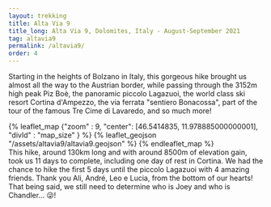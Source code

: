 ```yaml
---
layout: trekking
title: Alta Via 9
title_long: Alta Via 9, Dolomites, Italy - August-September 2021
tag: altavia9
permalink: /altavia9/
order: 4
---
```


Starting in the heights of Bolzano in Italy, this gorgeous hike brought us almost all the way to the Austrian border, while passing through the 3152m high peak Piz Boè, the panoramic piccolo Lagazuoi, the world class ski resort Cortina d'Ampezzo, the via ferrata "sentiero Bonacossa", part of the tour of the famous Tre Cime di Lavaredo, and so much more!

{% leaflet_map {"zoom" : 9,
"center": [46.5414835, 11.978885000000001],
"divId" : "map_size" } %}
{% leaflet_geojson "/assets/altavia9/altavia9.geojson" %}
{% endleaflet_map %}
<br />
This hike, around 130km long and with around 8500m of elevation gain, took us 11 days to complete, including one day of rest in Cortina. We had the chance to hike the first 5 days until the piccolo Lagazuoi with 4 amazing friends. Thank you Ali, André, Leo e Lucia, from the bottom of our hearts! That being said, we still need to determine who is Joey and who is Chandler... 😜!
